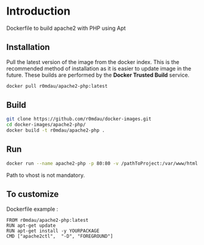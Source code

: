 # Introduction

Dockerfile to build apache2 with PHP using Apt

## Installation
Pull the latest version of the image from the docker index. This is the recommended method of installation as it is easier to update image in the future. These builds are performed by the **Docker Trusted Build** service.

```bash
docker pull r0mdau/apache2-php:latest
```

## Build

```bash
git clone https://github.com/r0mdau/docker-images.git
cd docker-images/apache2-php/
docker build -t r0mdau/apache2-php .
```

## Run

```bash
docker run --name apache2-php -p 80:80 -v /pathToProject:/var/www/html:rw -v /pathToVhost:/etc/apache2/sites-enabled:ro -d r0mdau/apache2-php:latest
```

Path to vhost is not mandatory.

## To customize

Dockerfile example :

```
FROM r0mdau/apache2-php:latest
RUN apt-get update
RUN apt-get install -y YOURPACKAGE
CMD ["apache2ctl",  "-D", "FOREGROUND"]
```